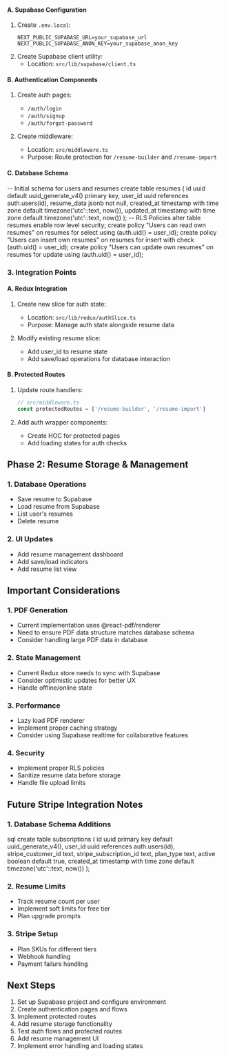 
#### A. Supabase Configuration
1. Create `.env.local`:
   ```
   NEXT_PUBLIC_SUPABASE_URL=your_supabase_url
   NEXT_PUBLIC_SUPABASE_ANON_KEY=your_supabase_anon_key
   ```
2. Create Supabase client utility:
   - Location: `src/lib/supabase/client.ts`

#### B. Authentication Components
1. Create auth pages:
   - `/auth/login`
   - `/auth/signup`
   - `/auth/forgot-password`

2. Create middleware:
   - Location: `src/middleware.ts`
   - Purpose: Route protection for `/resume-builder` and `/resume-import`

#### C. Database Schema
-- Initial schema for users and resumes
create table resumes (
id uuid default uuid_generate_v4() primary key,
user_id uuid references auth.users(id),
resume_data jsonb not null,
created_at timestamp with time zone default timezone('utc'::text, now()),
updated_at timestamp with time zone default timezone('utc'::text, now())
);
-- RLS Policies
alter table resumes enable row level security;
create policy "Users can read own resumes" on resumes
for select using (auth.uid() = user_id);
create policy "Users can insert own resumes" on resumes
for insert with check (auth.uid() = user_id);
create policy "Users can update own resumes" on resumes
for update using (auth.uid() = user_id);



### 3. Integration Points

#### A. Redux Integration
1. Create new slice for auth state:
   - Location: `src/lib/redux/authSlice.ts`
   - Purpose: Manage auth state alongside resume data

2. Modify existing resume slice:
   - Add user_id to resume state
   - Add save/load operations for database interaction

#### B. Protected Routes
1. Update route handlers:
   ```typescript
   // src/middleware.ts
   const protectedRoutes = ['/resume-builder', '/resume-import']
   ```

2. Add auth wrapper components:
   - Create HOC for protected pages
   - Add loading states for auth checks

## Phase 2: Resume Storage & Management

### 1. Database Operations
- Save resume to Supabase
- Load resume from Supabase
- List user's resumes
- Delete resume

### 2. UI Updates
- Add resume management dashboard
- Add save/load indicators
- Add resume list view

## Important Considerations

### 1. PDF Generation
- Current implementation uses @react-pdf/renderer
- Need to ensure PDF data structure matches database schema
- Consider handling large PDF data in database

### 2. State Management
- Current Redux store needs to sync with Supabase
- Consider optimistic updates for better UX
- Handle offline/online state

### 3. Performance
- Lazy load PDF renderer
- Implement proper caching strategy
- Consider using Supabase realtime for collaborative features

### 4. Security
- Implement proper RLS policies
- Sanitize resume data before storage
- Handle file upload limits

## Future Stripe Integration Notes

### 1. Database Schema Additions
sql
create table subscriptions (
id uuid primary key default uuid_generate_v4(),
user_id uuid references auth.users(id),
stripe_customer_id text,
stripe_subscription_id text,
plan_type text,
active boolean default true,
created_at timestamp with time zone default timezone('utc'::text, now())
);

### 2. Resume Limits
- Track resume count per user
- Implement soft limits for free tier
- Plan upgrade prompts

### 3. Stripe Setup
- Plan SKUs for different tiers
- Webhook handling
- Payment failure handling

## Next Steps

1. Set up Supabase project and configure environment
2. Create authentication pages and flows
3. Implement protected routes
4. Add resume storage functionality
5. Test auth flows and protected routes
6. Add resume management UI
7. Implement error handling and loading states
